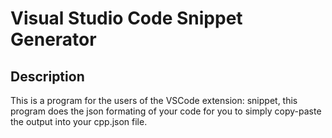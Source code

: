 # Visual Studio Code Snippet Generator
## Description
This is a program for the users of the VSCode extension: snippet, this program does the json formating of your code for you to simply copy-paste the output into your cpp.json file.
